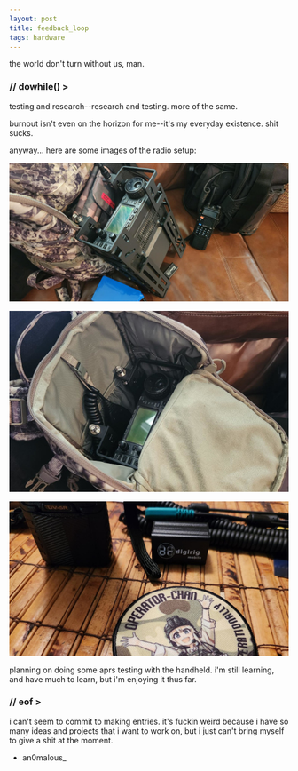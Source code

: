```yaml
---
layout: post
title: feedback_loop
tags: hardware
---
```


the world don't turn without us, man.

### // dowhile() >

testing and research--research and testing. more of the same.

burnout isn't even on the horizon for me--it's my everyday existence. shit sucks.

anyway... here are some images of the radio setup:

![Radio 1](/images/radio01.jpeg)

![Radio 2](/images/radio02.jpeg)

![Radio 3](/images/radio03.jpeg)

planning on doing some aprs testing with the handheld. i'm still learning, and have much to learn, but i'm enjoying it thus far.

### // eof >

i can't seem to commit to making entries. it's fuckin weird because i have so many ideas and projects that i want to work on, but i just can't bring myself to give a shit at the moment.

- an0malous_